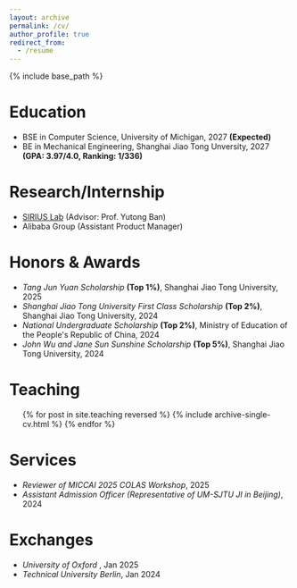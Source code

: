 ```yaml
---
layout: archive
permalink: /cv/
author_profile: true
redirect_from:
  - /resume
---
```


{% include base_path %}

# Education
* BSE in Computer Science, University of Michigan, 2027 **(Expected)**
* BE in Mechanical Engineering, Shanghai Jiao Tong Unversity, 2027 **(GPA: 3.97/4.0, Ranking: 1/336)**

# Research/Internship
* [SIRIUS Lab](https://banyutong.github.io/sirius_lab_website/index.html#research) (Advisor: Prof. Yutong Ban)
* Alibaba Group (Assistant Product Manager)

# Honors & Awards
- _Tang Jun Yuan Scholarship_ **(Top 1%)**, Shanghai Jiao Tong University, 2025
- _Shanghai Jiao Tong University First Class Scholarship_ **(Top 2%)**, Shanghai Jiao Tong University, 2024
- _National Undergraduate Scholarship_ **(Top 2%)**, Ministry of Education of the People's Republic of China, 2024
- _John Wu and Jane Sun Sunshine Scholarship_ **(Top 5%)**, Shanghai Jiao Tong University, 2024

# Teaching
  <ul>{% for post in site.teaching reversed %}
    {% include archive-single-cv.html %}
  {% endfor %}</ul>
  
# Services
- _Reviewer of MICCAI 2025 COLAS Workshop_, 2025
- _Assistant Admission Officer (Representative of UM-SJTU JI in Beijing)_, 2024

# Exchanges
- _University of Oxford_ , Jan 2025
- _Technical University Berlin_, Jan 2024
